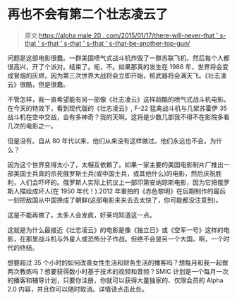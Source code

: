 # 再也不会有第二个壮志凌云了

> 原文:[https://alpha male 20 . com/2015/01/17/there-will-never-that ' s-that ' s-that ' s-that ' s-that ' s-that-be-another-top-gun/](https://alphamale20.com/2015/01/17/there-will-never-be-another-top-gun/)

问题是这部电影很蠢。一群美国喷气式战斗机炸毁了一群苏联飞机，然后每个人都很高兴，开了个派对。结束了。呃，不。如果那真的发生在 1986 年，世界将会变成冒烟的灰烬，因为第三次世界大战将会立即开始，核武器将会满天飞。《壮志凌云》很酷，但是很蠢。

不管怎样，我一直希望能有另一部像《壮志凌云》这样超酷的喷气式战斗机电影。在今天的特效下，看到现代版的《壮志凌云》, F-22 猛禽战斗机与几架苏霍伊 35 战斗机在空中交战，会有多神奇？我的天啊。这将是少数几部我不得不在影院多看几次的电影之一。

但是没有。自从 80 年代以来，他们从来没有这样做过。他们永远也不会。为什么？

因为这个世界变得太小了，太相互依赖了。如果一家主要的美国电影制片厂推出一部美国士兵真的杀死俄罗斯士兵(或中国士兵，或其他什么)的电影，然后庆祝胜利，人们会吓坏的。俄罗斯人实际上抗议上一部印第安纳琼斯电影，因为它把俄罗斯人描绘成坏人(在 1950 年代！).2012 年重拍的《赤色黎明》在后期制作的最后一刻把敌国从中国换成了朝鲜(这部电影来来去去太快了，你可能都没注意到)。

这是不能再做了。太多人会发疯，好莱坞知道这一点。

这就是为什么最接近《壮志凌云》的电影是像《独立日》或《空军一号》这样的电影，在那里战斗机与外星人或恐怖分子作战。但绝不会是另一个大国。啊，一个时代的终结。

想要超过 35 个小时的如何改善女性生活和财务生活的播客吗？想每月和我一起做两次教练吗？想要获得数小时基于技术的视频和音频？SMIC 计划是一个每月一次的播客和辅导计划，只要你注册，你就可以获得大量独家的、仅限会员的 Alpha 2.0 内容，并且你可以随时取消。详情请点击此处。